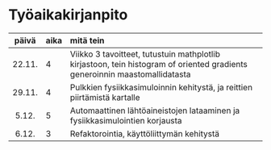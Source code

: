 # Työaikakirjanpito

| päivä | aika | mitä tein  |
| :----:|:-----| :-----|
| 22.11. | 4   | Viikko 3 tavoitteet, tutustuin mathplotlib kirjastoon, tein histogram of oriented gradients generoinnin maastomallidatasta |
| 29.11. | 4   | Pulkkien fysiikkasimuloinnin kehitystä, ja reittien piirtämistä kartalle |
| 5.12. | 5   | Automaattinen lähtöaineistojen lataaminen ja fysiikkasimulointien korjausta |
| 6.12. | 3   | Refaktorointia, käyttöliittymän kehitystä |

